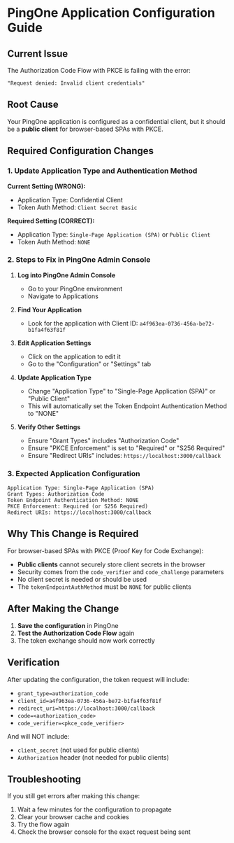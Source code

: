# PingOne Application Configuration Guide

## Current Issue
The Authorization Code Flow with PKCE is failing with the error:
```
"Request denied: Invalid client credentials"
```

## Root Cause
Your PingOne application is configured as a confidential client, but it should be a **public client** for browser-based SPAs with PKCE.

## Required Configuration Changes

### 1. Update Application Type and Authentication Method

**Current Setting (WRONG):**
- Application Type: Confidential Client
- Token Auth Method: `Client Secret Basic`

**Required Setting (CORRECT):**
- Application Type: `Single-Page Application (SPA)` or `Public Client`
- Token Auth Method: `NONE`

### 2. Steps to Fix in PingOne Admin Console

1. **Log into PingOne Admin Console**
   - Go to your PingOne environment
   - Navigate to Applications

2. **Find Your Application**
   - Look for the application with Client ID: `a4f963ea-0736-456a-be72-b1fa4f63f81f`

3. **Edit Application Settings**
   - Click on the application to edit it
   - Go to the "Configuration" or "Settings" tab

4. **Update Application Type**
   - Change "Application Type" to "Single-Page Application (SPA)" or "Public Client"
   - This will automatically set the Token Endpoint Authentication Method to "NONE"

5. **Verify Other Settings**
   - Ensure "Grant Types" includes "Authorization Code"
   - Ensure "PKCE Enforcement" is set to "Required" or "S256 Required"
   - Ensure "Redirect URIs" includes: `https://localhost:3000/callback`

### 3. Expected Application Configuration

```
Application Type: Single-Page Application (SPA)
Grant Types: Authorization Code
Token Endpoint Authentication Method: NONE
PKCE Enforcement: Required (or S256 Required)
Redirect URIs: https://localhost:3000/callback
```

## Why This Change is Required

For browser-based SPAs with PKCE (Proof Key for Code Exchange):
- **Public clients** cannot securely store client secrets in the browser
- Security comes from the `code_verifier` and `code_challenge` parameters
- No client secret is needed or should be used
- The `tokenEndpointAuthMethod` must be `NONE` for public clients

## After Making the Change

1. **Save the configuration** in PingOne
2. **Test the Authorization Code Flow** again
3. The token exchange should now work correctly

## Verification

After updating the configuration, the token request will include:
- `grant_type=authorization_code`
- `client_id=a4f963ea-0736-456a-be72-b1fa4f63f81f`
- `redirect_uri=https://localhost:3000/callback`
- `code=<authorization_code>`
- `code_verifier=<pkce_code_verifier>`

And will NOT include:
- `client_secret` (not used for public clients)
- `Authorization` header (not needed for public clients)

## Troubleshooting

If you still get errors after making this change:
1. Wait a few minutes for the configuration to propagate
2. Clear your browser cache and cookies
3. Try the flow again
4. Check the browser console for the exact request being sent

